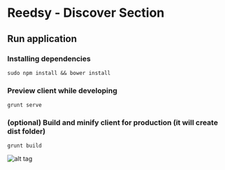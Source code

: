 # Reedsy - Discover Section

## Run application

### Installing dependencies

    sudo npm install && bower install

### Preview client while developing

    grunt serve

### (optional) Build and minify client for production (it will create dist folder)

    grunt build

![alt tag](http://i.imgur.com/vCYXQ84.png)
